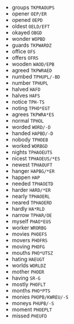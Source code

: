 * groups `TKPRAOUPS`
* opener `OEP/ER`
* opened `OEPD`
* oldest `OELD/EFT`
* okayed `OBGD`
* wonder `WOPBD`
* guards `TKPWARDZ`
* office `OFS`
* offers `OFRS`
* wooden `WAOD/EPB`
* agreed `TKPWRAED`
* numbed `TPHUPL/-BD`
* number `TPHUPL`
* halved `HAFD`
* halves `HAFS`
* notice `TPH-TS`
* noting `TPHO*EGT`
* agrees `TKPWRA*ES`
* normal `TPHOL`
* worded `WORD/-D`
* handed `HAPBD/-D`
* nobody `TPHOEB`
* worked `WORBGD`
* nights `TPHAOEUTS`
* nicest `TPHAOEUS/*ES`
* newest `TPHAOUFT`
* hanger `HAPBG/*ER`
* happen `HAP`
* needed `TPHAOETD`
* harder `HARD/*ER`
* nearly `TPHAOERL`
* neared `TPHAOERD`
* hardly `HA*RLD`
* narrow `TPHAR/OE`
* myself `PHAO*EUS`
* worker `WRORBG`
* movies `PHOEFS`
* movers `PHOFRS`
* moving `PHOFG`
* mouths `PHO*UTSZ`
* hating `HAEUGT`
* worlds `WORLDZ`
* mother `PHOER`
* having `SR-G`
* mostly `PHOFLT`
* months `PHO*PTS`
* monies `PHOPB/KWREU/-S`
* moneys `PHUPB/-S`
* moment `PHOEPLT`
* missed `PHEUFD`
